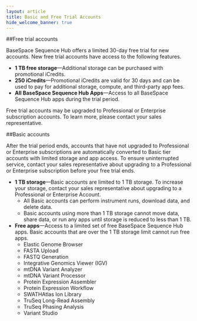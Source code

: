 ```yaml
---
layout: article
title: Basic and Free Trial Accounts
hide_welcome_banner: true
---
```



##Free trial accounts

BaseSpace Sequence Hub offers a limited 30-day free trial for new accounts. New free trial accounts have access to the following features.

- **1 TB free storage**—Additional storage can be purchased with promotional iCredits.
- **250 iCredits**—Promotional iCredits are valid for 30 days and can be used to pay for additional storage, compute, and third-party app fees.
- **All BaseSpace Sequence Hub Apps**—Access to all BaseSpace Sequence Hub apps during the trial period.

Free trial accounts may be upgraded to Professional or Enterprise subscription accounts. To learn more, please contact your sales representative.

##Basic accounts

After the trial period ends, accounts that have not upgraded to Professional or Enterprise subscriptions are automatically converted to Basic tier accounts with limited storage and app access. To ensure uninterrupted service, contact your sales representative about upgrading to a Professional or Enterprise subscription before your free trial ends. 

- **1 TB storage**—Basic accounts are limited to 1 TB storage. To increase your storage, contact your sales representative about upgrading to a Professional or Enterprise Account. 
	- All Basic accounts can perform instrument runs, download data, and delete data. 
	- Basic accounts using more than 1 TB storage cannot move data, share data, or run any apps until storage is reduced to less than 1 TB.
- **Free apps**—Access to a limited set of free BaseSpace Sequence Hub apps. Basic accounts that are over the 1 TB storage limit cannot run free apps.
  -  Elastic Genome Browser
  -  FASTA Upload
  -  FASTQ Generation
  -  Integrative Genomics Viewer (IGV)
  -  mtDNA Variant Analyzer
  -  mtDNA Variant Processor
  -  Protein Expression Assembler
  -  Protein Expression Workflow
  -  SWATHAtlas Ion Library
  -  TruSeq Long-Read Assembly
  -  TruSeq Phasing Analysis
  -  Variant Studio